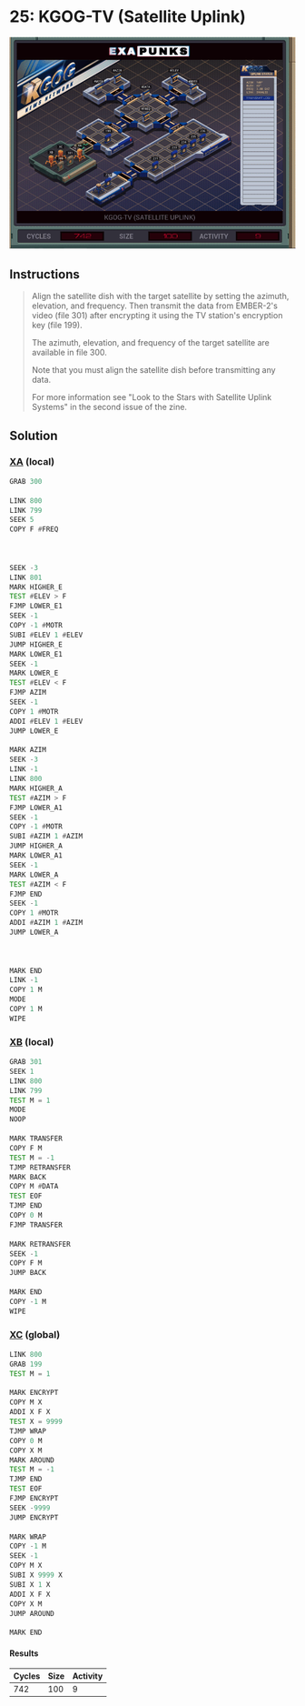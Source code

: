 # 25: KGOG-TV (Satellite Uplink)

<div align="center"><img src="EXAPUNKS - KGOG-TV (742, 100, 9, 2023-10-08-00-04-13).gif" /></div>

## Instructions
> Align the satellite dish with the target satellite by setting the azimuth, elevation, and frequency. Then transmit the data from EMBER-2's video (file 301) after encrypting it using the TV station's encryption key (file 199).
> 
> The azimuth, elevation, and frequency of the target satellite are available in file 300.
> 
> Note that you must align the satellite dish before transmitting any data.
> 
> For more information see "Look to the Stars with Satellite Uplink Systems" in the second issue of the zine.

## Solution

### [XA](XA.exa) (local)
```asm
GRAB 300

LINK 800
LINK 799
SEEK 5
COPY F #FREQ



SEEK -3
LINK 801
MARK HIGHER_E
TEST #ELEV > F
FJMP LOWER_E1
SEEK -1
COPY -1 #MOTR
SUBI #ELEV 1 #ELEV
JUMP HIGHER_E
MARK LOWER_E1
SEEK -1
MARK LOWER_E
TEST #ELEV < F
FJMP AZIM
SEEK -1
COPY 1 #MOTR
ADDI #ELEV 1 #ELEV
JUMP LOWER_E

MARK AZIM
SEEK -3
LINK -1
LINK 800
MARK HIGHER_A
TEST #AZIM > F
FJMP LOWER_A1
SEEK -1
COPY -1 #MOTR
SUBI #AZIM 1 #AZIM
JUMP HIGHER_A
MARK LOWER_A1
SEEK -1
MARK LOWER_A
TEST #AZIM < F
FJMP END
SEEK -1
COPY 1 #MOTR
ADDI #AZIM 1 #AZIM
JUMP LOWER_A



MARK END
LINK -1
COPY 1 M
MODE
COPY 1 M
WIPE
```

### [XB](XB.exa) (local)
```asm
GRAB 301
SEEK 1
LINK 800
LINK 799
TEST M = 1
MODE
NOOP

MARK TRANSFER
COPY F M
TEST M = -1
TJMP RETRANSFER
MARK BACK
COPY M #DATA
TEST EOF
TJMP END
COPY 0 M
FJMP TRANSFER

MARK RETRANSFER
SEEK -1
COPY F M
JUMP BACK

MARK END
COPY -1 M
WIPE
```

### [XC](XC.exa) (global)
```asm
LINK 800
GRAB 199
TEST M = 1

MARK ENCRYPT
COPY M X
ADDI X F X
TEST X = 9999
TJMP WRAP
COPY 0 M
COPY X M
MARK AROUND
TEST M = -1
TJMP END
TEST EOF
FJMP ENCRYPT
SEEK -9999
JUMP ENCRYPT

MARK WRAP
COPY -1 M
SEEK -1
COPY M X
SUBI X 9999 X
SUBI X 1 X
ADDI X F X
COPY X M
JUMP AROUND

MARK END
```

#### Results
| Cycles | Size | Activity |
|--------|------|----------|
| 742    | 100  | 9        |
